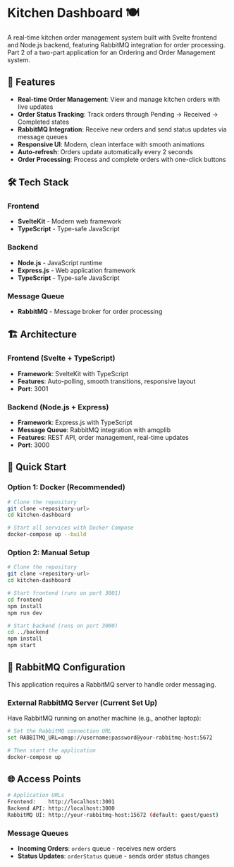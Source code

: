 # Kitchen Dashboard 🍽️

A real-time kitchen order management system built with Svelte frontend and Node.js backend, featuring RabbitMQ integration for order processing. Part 2 of a two-part application for an Ordering and Order Management system. 

## 🚀 Features

- **Real-time Order Management**: View and manage kitchen orders with live updates
- **Order Status Tracking**: Track orders through Pending → Received → Completed states
- **RabbitMQ Integration**: Receive new orders and send status updates via message queues
- **Responsive UI**: Modern, clean interface with smooth animations
- **Auto-refresh**: Orders update automatically every 2 seconds
- **Order Processing**: Process and complete orders with one-click buttons

## 🛠️ Tech Stack

### Frontend
- **SvelteKit** - Modern web framework
- **TypeScript** - Type-safe JavaScript

### Backend
- **Node.js** - JavaScript runtime
- **Express.js** - Web application framework
- **TypeScript** - Type-safe JavaScript

### Message Queue
- **RabbitMQ** - Message broker for order processing

## 🏗️ Architecture

### Frontend (Svelte + TypeScript)
- **Framework**: SvelteKit with TypeScript
- **Features**: Auto-polling, smooth transitions, responsive layout
- **Port**: 3001

### Backend (Node.js + Express)
- **Framework**: Express.js with TypeScript
- **Message Queue**: RabbitMQ integration with amqplib
- **Features**: REST API, order management, real-time updates
- **Port**: 3000

## 🚀 Quick Start

### Option 1: Docker (Recommended)
```bash
# Clone the repository
git clone <repository-url>
cd kitchen-dashboard

# Start all services with Docker Compose
docker-compose up --build
```

### Option 2: Manual Setup
```bash
# Clone the repository
git clone <repository-url>
cd kitchen-dashboard

# Start frontend (runs on port 3001)
cd frontend
npm install
npm run dev

# Start backend (runs on port 3000)
cd ../backend
npm install
npm start
```

## 🔗 RabbitMQ Configuration

This application requires a RabbitMQ server to handle order messaging. 

### External RabbitMQ Server (Current Set Up)
Have RabbitMQ running on another machine (e.g., another laptop):

```bash
# Set the RabbitMQ connection URL
set RABBITMQ_URL=amqp://username:password@your-rabbitmq-host:5672

# Then start the application
docker-compose up
```

## 🌐 Access Points

```bash
# Application URLs
Frontend:    http://localhost:3001
Backend API: http://localhost:3000
RabbitMQ UI: http://your-rabbitmq-host:15672 (default: guest/guest)
```


### Message Queues
- **Incoming Orders**: `orders` queue - receives new orders
- **Status Updates**: `orderStatus` queue - sends order status changes